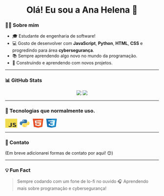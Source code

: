 <h1 align="center">Olá! Eu sou a Ana Helena 👋</h1>



### 👩‍💻 Sobre mim

- 🎓 Estudante de engenharia de software!
- 💻 Gosto de desenvolver com **JavaScript**, **Python**, **HTML**, **CSS** e progredindo para área **cybersegurança**.
- 📚 Sempre aprendendo algo novo no mundo da programação.
- 🤍 Construindo e aprendendo com novos projetos.

---

### 📊 GitHub Stats

<div align="center">
<img height="180em" src="https://github-readme-stats.vercel.app/api?username=anabuery&show_icons=true&theme=radical"/>
<img height="180em" src="https://github-readme-stats.vercel.app/api/top-langs/?username=anabuery&layout=compact&theme=radical"/>
</div>

---

### 🚀 Tecnologias que normalmente uso.

<div style="display: inline_block">
<img align="center" alt="Ana-Js" height="30" width="40" src="https://raw.githubusercontent.com/devicons/devicon/master/icons/javascript/javascript-original.svg">
<img align="center" alt="Ana-Python" height="30" width="40" src="https://raw.githubusercontent.com/devicons/devicon/master/icons/python/python-original.svg">
<img align="center" alt="Ana-HTML" height="30" width="40" src="https://raw.githubusercontent.com/devicons/devicon/master/icons/html5/html5-original.svg">
<img align="center" alt="Ana-CSS" height="30" width="40" src="https://raw.githubusercontent.com/devicons/devicon/master/icons/css3/css3-original.svg">
</div>

---

### 💬 Contato

(Em breve adicionarei formas de contato por aqui! 😊)

---

### 💡 Fun Fact
> Sempre codando com um fone de lo-fi no ouvido 🎧
> Aprendendo mais sobre programação e cybersegurança!
